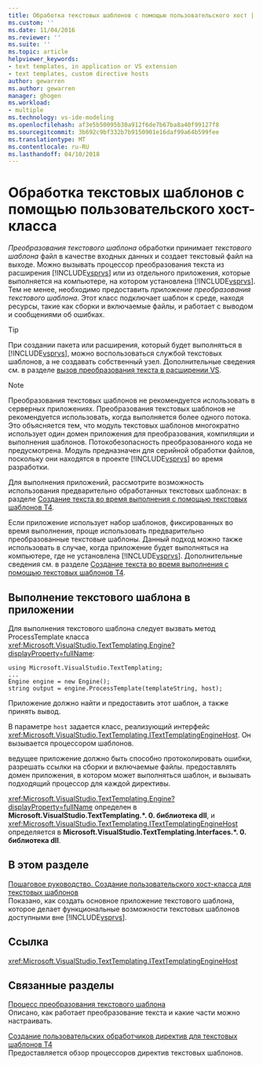 ```yaml
---
title: Обработка текстовых шаблонов с помощью пользовательского хост | Документы Microsoft
ms.custom: ''
ms.date: 11/04/2016
ms.reviewer: ''
ms.suite: ''
ms.topic: article
helpviewer_keywords:
- text templates, in application or VS extension
- text templates, custom directive hosts
author: gewarren
ms.author: gewarren
manager: ghogen
ms.workload:
- multiple
ms.technology: vs-ide-modeling
ms.openlocfilehash: af3e5b50095b30a912f6de7b67ba8a40f99127f8
ms.sourcegitcommit: 3b692c9bf332b7b9150901e16daf99a64b599fee
ms.translationtype: MT
ms.contentlocale: ru-RU
ms.lasthandoff: 04/10/2018
---
```

# <a name="processing-text-templates-by-using-a-custom-host"></a>Обработка текстовых шаблонов с помощью пользовательского хост-класса
*Преобразования текстового шаблона* обработки принимает *текстового шаблона* файл в качестве входных данных и создает текстовый файл на выходе. Можно вызывать процессор преобразования текста из расширения [!INCLUDE[vsprvs](../code-quality/includes/vsprvs_md.md)] или из отдельного приложения, которые выполняется на компьютере, на котором установлена [!INCLUDE[vsprvs](../code-quality/includes/vsprvs_md.md)]. Тем не менее, необходимо предоставить *приложение преобразования текстового шаблона*. Этот класс подключает шаблон к среде, находя ресурсы, такие как сборки и включаемые файлы, и работает с выводом и сообщениями об ошибках.  
  
> [!TIP]
>  При создании пакета или расширения, который будет выполняться в [!INCLUDE[vsprvs](../code-quality/includes/vsprvs_md.md)], можно воспользоваться службой текстовых шаблонов, а не создавать собственный узел. Дополнительные сведения см. в разделе [вызов преобразования текста в расширении VS](../modeling/invoking-text-transformation-in-a-vs-extension.md).  
  
> [!NOTE]
>  Преобразования текстовых шаблонов не рекомендуется использовать в серверных приложениях. Преобразования текстовых шаблонов не рекомендуется использовать, когда выполняется более одного потока. Это объясняется тем, что модуль текстовых шаблонов многократно использует один домен приложения для преобразования, компиляции и выполнения шаблонов. Потокобезопасность преобразованного кода не предусмотрена. Модуль предназначен для серийной обработки файлов, поскольку они находятся в проекте [!INCLUDE[vsprvs](../code-quality/includes/vsprvs_md.md)] во время разработки.  
>   
>  Для выполнения приложений, рассмотрите возможность использования предварительно обработанных текстовых шаблонах: в разделе [Создание текста во время выполнения с помощью текстовых шаблонов T4](../modeling/run-time-text-generation-with-t4-text-templates.md).  
  
 Если приложение использует набор шаблонов, фиксированных во время выполнения, проще использовать предварительно преобразованные текстовые шаблоны. Данный подход можно также использовать в случае, когда приложение будет выполняться на компьютере, где не установлена [!INCLUDE[vsprvs](../code-quality/includes/vsprvs_md.md)]. Дополнительные сведения см. в разделе [Создание текста во время выполнения с помощью текстовых шаблонов T4](../modeling/run-time-text-generation-with-t4-text-templates.md).  
  
## <a name="executing-a-text-template-in-your-application"></a>Выполнение текстового шаблона в приложении  
 Для выполнения текстового шаблона следует вызвать метод ProcessTemplate класса <xref:Microsoft.VisualStudio.TextTemplating.Engine?displayProperty=fullName>:  
  
```  
using Microsoft.VisualStudio.TextTemplating;  
...  
Engine engine = new Engine();  
string output = engine.ProcessTemplate(templateString, host);  
```  
  
 Приложение должно найти и предоставить этот шаблон, а также принять вывод.  
  
 В параметре `host` задается класс, реализующий интерфейс <xref:Microsoft.VisualStudio.TextTemplating.ITextTemplatingEngineHost>. Он вызывается процессором шаблонов.  
  
 ведущее приложение должно быть способно протоколировать ошибки, разрешать ссылки на сборки и включаемые файлы. предоставлять домен приложения, в котором может выполняться шаблон, и вызывать подходящий процессор для каждой директивы.  
  
 <xref:Microsoft.VisualStudio.TextTemplating.Engine?displayProperty=fullName> определен в **Microsoft.VisualStudio.TextTemplating.\*. 0. библиотека dll**, и <xref:Microsoft.VisualStudio.TextTemplating.ITextTemplatingEngineHost> определяется в **Microsoft.VisualStudio.TextTemplating.Interfaces.\*. 0. библиотека dll**.  
  
## <a name="in-this-section"></a>В этом разделе  
 [Пошаговое руководство. Создание пользовательского хост-класса для текстовых шаблонов](../modeling/walkthrough-creating-a-custom-text-template-host.md)  
 Показано, как создать основное приложение текстового шаблона, которое делает функциональные возможности текстовых шаблонов доступными вне [!INCLUDE[vsprvs](../code-quality/includes/vsprvs_md.md)].  
  
## <a name="reference"></a>Ссылка  
 <xref:Microsoft.VisualStudio.TextTemplating.ITextTemplatingEngineHost>  
  
## <a name="related-sections"></a>Связанные разделы  
 [Процесс преобразования текстового шаблона](../modeling/the-text-template-transformation-process.md)  
 Описано, как работает преобразование текста и какие части можно настраивать.  
  
 [Создание пользовательских обработчиков директив для текстовых шаблонов T4](../modeling/creating-custom-t4-text-template-directive-processors.md)  
 Предоставляется обзор процессоров директив текстовых шаблонов.